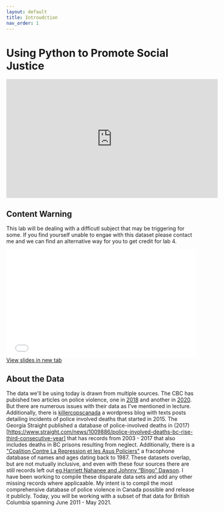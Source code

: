 ```yaml
---
layout: default
title: Introudction
nav_order: 1
---
```

# Using Python to Promote Social Justice

<iframe width="560" height="315" src="https://www.youtube.com/embed/-WDlaVvAPKc" title="YouTube video player" frameborder="0" allow="accelerometer; autoplay; clipboard-write; encrypted-media; gyroscope; picture-in-picture" allowfullscreen></iframe>

## Content Warning
This lab will be dealing with a difficutl subject that may be triggering for some.  If you find yourself unable to engae with this dataset please contact me and we can find an alternative way for you to get credit for lab 4.

<div style="overflow: hidden;
  padding-top: 56.25%;
  position: relative">
  <iframe src="slides.html" title="Processes" scrolling="no" frameborder="0"
    style="border: 0;
   height: 100%;
   left: 0;
   position: absolute;
   top: 0;
   width: 100%;">
   <p>Your browser does not support iframes.</p>
 </iframe>
</div>
<a href="slides.html" target="_blank">View slides in new tab</a>

## About the Data

The data we'll be using today is drawn from multiple sources.  The CBC has pubished two articles on police violence, one in [2018](https://newsinteractives.cbc.ca/longform-custom/deadly-force) and another in [2020](https://newsinteractives.cbc.ca/fatalpoliceencounters/).  But there are numerous issues with their data as I've mentioned in lecture.  Additionally, there is [killercopscanada](https://killercopscanada.wordpress.com/) a wordpress blog with texts posts detailing incidents of police involved deaths that started in 2015.  The Georgia Straight published a database of police-involved deaths in (2017)[https://www.straight.com/news/1009886/police-involved-deaths-bc-rise-third-consecutive-year] that has records from 2003 - 2017 that also includes deaths in BC prisons resulting from neglect.  Additionally, there is a ["Coalition Contre La Repression et les Asus Policiers"](https://www.lacrap.org/liste-des-noms-des-personnes-decedees-aux-mains-de-la-police-au-canada) a fracophone database of names and ages dating back to 1987.  These datasets overlap, but are not mutually inclusive, and even with these four sources there are still records left out [eg.Harriett Nahanee and Johnny “Bingo” Dawson](https://www.globalresearch.ca/murder-by-decree-the-crime-of-genocide-in-canada-the-indian-residential-schools/5746601).
I have been working to compile these disparate data sets and add any other missing records where applicaable.  My intent is to compil the most comprehensive database of police violence in Canada possible and release it publicly.  Today, you will be working with a subset of that data for British Columbia spanning June 2011 - May 2021. 